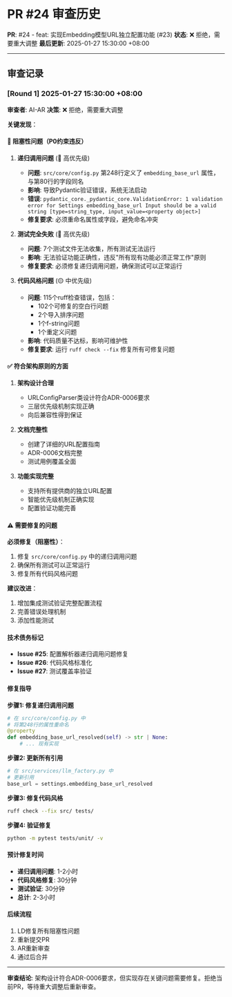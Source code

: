 # PR #24 审查历史

**PR**: #24 - feat: 实现Embedding模型URL独立配置功能 (#23)
**状态**: ❌ 拒绝，需要重大调整
**最后更新**: 2025-01-27 15:30:00 +08:00

---

## 审查记录

### [Round 1] 2025-01-27 15:30:00 +08:00

**审查者**: AI-AR
**决策**: ❌ 拒绝，需要重大调整

**关键发现**：

#### 🔴 阻塞性问题（P0约束违反）

1. **递归调用问题** (🔴 高优先级)
   - **问题**: `src/core/config.py` 第248行定义了 `embedding_base_url` 属性，与第80行的字段同名
   - **影响**: 导致Pydantic验证错误，系统无法启动
   - **错误**: `pydantic_core._pydantic_core.ValidationError: 1 validation error for Settings embedding_base_url Input should be a valid string [type=string_type, input_value=<property object>]`
   - **修复要求**: 必须重命名属性或字段，避免命名冲突

2. **测试完全失败** (🔴 高优先级)
   - **问题**: 7个测试文件无法收集，所有测试无法运行
   - **影响**: 无法验证功能正确性，违反"所有现有功能必须正常工作"原则
   - **修复要求**: 必须修复递归调用问题，确保测试可以正常运行

3. **代码风格问题** (🟡 中优先级)
   - **问题**: 115个ruff检查错误，包括：
     - 102个可修复的空白行问题
     - 2个导入排序问题
     - 1个f-string问题
     - 1个重定义问题
   - **影响**: 代码质量不达标，影响可维护性
   - **修复要求**: 运行 `ruff check --fix` 修复所有可修复问题

#### ✅ 符合架构原则的方面

1. **架构设计合理**
   - URLConfigParser类设计符合ADR-0006要求
   - 三层优先级机制实现正确
   - 向后兼容性得到保证

2. **文档完整性**
   - 创建了详细的URL配置指南
   - ADR-0006文档完整
   - 测试用例覆盖全面

3. **功能实现完整**
   - 支持所有提供商的独立URL配置
   - 智能优先级机制正确实现
   - 配置验证功能完善

#### ⚠️ 需要修复的问题

**必须修复（阻塞性）**：
1. 修复 `src/core/config.py` 中的递归调用问题
2. 确保所有测试可以正常运行
3. 修复所有代码风格问题

**建议改进**：
1. 增加集成测试验证完整配置流程
2. 完善错误处理机制
3. 添加性能测试

#### 技术债务标记

- **Issue #25**: 配置解析器递归调用问题修复
- **Issue #26**: 代码风格标准化
- **Issue #27**: 测试覆盖率验证

#### 修复指导

**步骤1: 修复递归调用问题**
```python
# 在 src/core/config.py 中
# 将第248行的属性重命名
@property
def embedding_base_url_resolved(self) -> str | None:
    # ... 现有实现
```

**步骤2: 更新所有引用**
```python
# 在 src/services/llm_factory.py 中
# 更新引用
base_url = settings.embedding_base_url_resolved
```

**步骤3: 修复代码风格**
```bash
ruff check --fix src/ tests/
```

**步骤4: 验证修复**
```bash
python -m pytest tests/unit/ -v
```

#### 预计修复时间

- **递归调用问题**: 1-2小时
- **代码风格修复**: 30分钟
- **测试验证**: 30分钟
- **总计**: 2-3小时

#### 后续流程

1. LD修复所有阻塞性问题
2. 重新提交PR
3. AR重新审查
4. 通过后合并

---

**审查结论**: 架构设计符合ADR-0006要求，但实现存在关键问题需要修复。拒绝当前PR，等待重大调整后重新审查。
